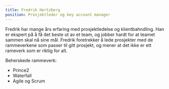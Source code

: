 ```yaml
---
title: Fredrik Hertzberg
position: Prosjektleder og key account manager
---
```

Fredrik har mange års erfaring med prosjektledelse og klientbahndling. Han er ekspert på å få det beste ut av et team, og jobber hardt for at teamet sammen skal nå sine mål. Fredrik foretrekker å lede prosjekter med de rammeverkene som passer til gitt prosjekt, og mener at det ikke er ett rameverk som er riktig for alt.

Beherskede rammeverk:

- Prince2
- Waterfall
- Agile og Scrum
